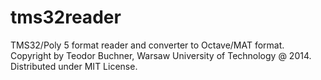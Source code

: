 tms32reader
===========

TMS32/Poly 5 format reader and converter to Octave/MAT format.
Copyright by Teodor Buchner, Warsaw University of Technology @ 2014.
Distributed under MIT License.
